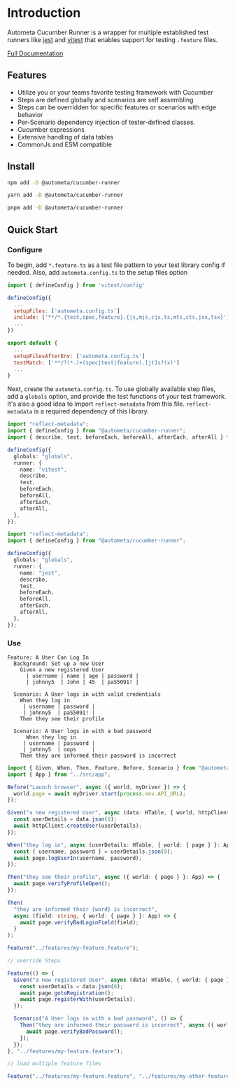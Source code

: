 # Introduction

Autometa Cucumber Runner is a wrapper for multiple established
test runners like [jest](https://jestjs.io/) and [vitest](https://vitest.dev/) that enables support for testing `.feature` files.

[Full Documentation](https://bendat.github.io/autometa/docs/cucumber/test_runner/intro)

## Features

- Utilize you or your teams favorite testing framework with Cucumber
- Steps are defined globally and scenarios are self assembling
- Steps can be overridden for specific features or scenarios with edge behavior
- Per-Scenario dependency injection of tester-defined classes.
- Cucumber expressions
- Extensive handling of data tables
- CommonJs and ESM compatible

## Install
```sh title=NPM
npm add -D @autometa/cucumber-runner
```
```sh title=Yarn
yarn add -D @autometa/cucumber-runner
```
```sh title=PNPM
pnpm add -D @autometa/cucumber-runner
```
## Quick Start

### Configure

To begin, add `*.feature.ts` as a test file pattern to your
test library config if needed. Also, add `autometa.config.ts`
to the setup files option


```js title='vitest.config.js'
import { defineConfig } from 'vitest/config'

defineConfig({
  ...
  setupFiles: ['autometa.config.ts']
  include: ['**/*.{test,spec,feature}.{js,mjs,cjs,ts,mts,cts,jsx,tsx}']
  ...
})

```


```js title='jest.config.js'
export default {
  ...
  setupFilesAfterEnv: ['autometa.config.ts']
  testMatch: ['**/?(*.)+(spec|test|feature).[jt]s?(x)']
  ...
}
```

Next, create the `autometa.config.ts`. To use globally available
step files, add a `globals` option, and provide the test functions
of your test framework. It's also a good idea to import `reflect-metadata`
from this file. `reflect-metadata` is a required dependency of this library.


```ts title=vitest
import "reflect-metadata";
import { defineConfig } from "@autometa/cucumber-runner";
import { describe, test, beforeEach, beforeAll, afterEach, afterAll } from "vitest";

defineConfig({
  globals: "globals",
  runner: {
    name: "vitest",
    describe,
    test,
    beforeEach,
    beforeAll,
    afterEach,
    afterAll,
  },
});
```

```ts title=jest
import "reflect-metadata";
import { defineConfig } from "@autometa/cucumber-runner";

defineConfig({
  globals: "globals",
  runner: {
    name: "jest",
    describe,
    test,
    beforeEach,
    beforeAll,
    afterEach,
    afterAll,
  },
});
```

### Use


```gherkin title='<project-root>/features/my-feature.feature'
Feature: A User Can Log In
  Background: Set up a new User
    Given a new registered User
      | username | name | age | password |
      | johnny5  | John | 45  | paS5091! |

  Scenario: A User logs in with valid credentials
    When they log in
     | username | password |
     | johnny5  | paS5091! |
    Then they see their profile

  Scenario: A User logs in with a bad password
      When they log in
     | username | password |
     | johnny5  | oops     |
    Then they are informed their password is incorrect
```

```ts title='<project-root>/tests/my-feature.feature.ts'
import { Given, When, Then, Feature, Before, Scenario } from "@autometa/cucumber-runner";
import { App } from "../src/app";

Before("Launch browser", async ({ world, myDriver }) => {
  world.page = await myDriver.start(process.env.API_URL);
});

Given("a new registered User", async (data: HTable, { world, httpClient }: App) => {
  const userDetails = data.json(0);
  await httpClient.createUser(userDetails);
});

When("they log in", async (userDetails: HTable, { world: { page } }: App) => {
  const { username, password } = userDetails.json(0);
  await page.logUserIn(username, password);
});

Then("they see their profile", async ({ world: { page } }: App) => {
  await page.verifyProfileOpen();
});

Then(
  "they are informed their {word} is incorrect",
  async (field: string, { world: { page } }: App) => {
    await page.verifyBadLoginField(field);
  }
);

Feature("../features/my-feature.feature");

// override Steps

Feature(() => {
  Given("a new registered User", async (data: HTable, { world: { page } }: App) => {
    const userDetails = data.json(0);
    await page.gotoRegistration();
    await page.registerWith(userDetails);
  });

  Scenario("A User logs in with a bad password", () => {
    Then("they are informed their password is incorrect", async ({ world: { page } }: App) => {
      await page.verifyBadPassword();
    });
  });
}, "../features/my-feature.feature");

// load multiple feature files

Feature("../features/my-feature.feature", "../features/my-other-feature.feature");
```
